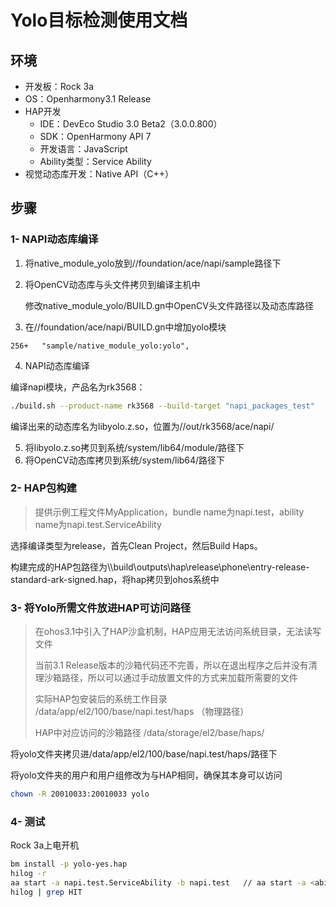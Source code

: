 # Yolo目标检测使用文档

## **环境**

- 开发板：Rock 3a 
- OS：Openharmony3.1 Release
- HAP开发
  - IDE：DevEco Studio 3.0 Beta2（3.0.0.800）
  - SDK：OpenHarmony API 7
  - 开发语言：JavaScript
  - Ability类型：Service Ability
- 视觉动态库开发：Native API（C++）

## 步骤

### 1- NAPI动态库编译

1. 将native_module_yolo放到//foundation/ace/napi/sample路径下

2. 将OpenCV动态库与头文件拷贝到编译主机中

   修改native_module_yolo/BUILD.gn中OpenCV头文件路径以及动态库路径

3. 在//foundation/ace/napi/BUILD.gn中增加yolo模块

```BUILD.gn
256+   "sample/native_module_yolo:yolo",
```

4. NAPI动态库编译

编译napi模块，产品名为rk3568：

```bash
./build.sh --product-name rk3568 --build-target "napi_packages_test"
```

编译出来的动态库名为libyolo.z.so，位置为//out/rk3568/ace/napi/

5. 将libyolo.z.so拷贝到系统/system/lib64/module/路径下
6. 将OpenCV动态库拷贝到系统/system/lib64/路径下

### 2- HAP包构建

> 提供示例工程文件MyApplication，bundle name为napi.test，ability name为napi.test.ServiceAbility

选择编译类型为release，首先Clean Project，然后Build Haps。

构建完成的HAP包路径为\\\build\outputs\hap\release\phone\entry-release-standard-ark-signed.hap，将hap拷贝到ohos系统中

### 3- 将Yolo所需文件放进HAP可访问路径

> 在ohos3.1中引入了HAP沙盒机制，HAP应用无法访问系统目录，无法读写文件
>
> 当前3.1 Release版本的沙箱代码还不完善，所以在退出程序之后并没有清理沙箱路径，所以可以通过手动放置文件的方式来加载所需要的文件
>
> 实际HAP包安装后的系统工作目录 /data/app/el2/100/base/napi.test/haps （物理路径）
>
> HAP中对应访问的沙箱路径 /data/storage/el2/base/haps/

将yolo文件夹拷贝进/data/app/el2/100/base/napi.test/haps/路径下

将yolo文件夹的用户和用户组修改为与HAP相同，确保其本身可以访问

```bash
chown -R 20010033:20010033 yolo
```

### 4- 测试

Rock 3a上电开机

```bash
bm install -p yolo-yes.hap
hilog -r
aa start -a napi.test.ServiceAbility -b napi.test   // aa start -a <ability-name> -b <bundle-name>
hilog | grep HIT
```

